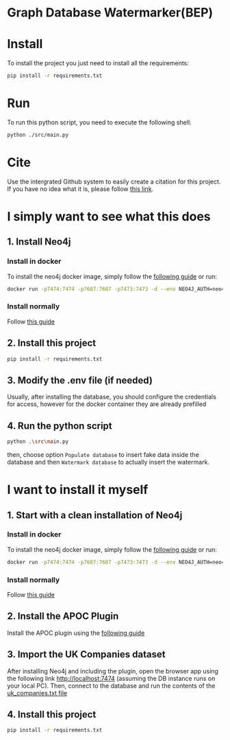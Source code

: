 # Graph Database Watermarker(BEP)

# Install
To install the project you just need to install all the requirements:
```bash
pip install -r requirements.txt
```

# Run
To run this python script, you need to execute the following shell:
```bash
python ./src/main.py
```

# Cite
Use the intergrated Github system to easily create a citation for this project. If you have no idea what it is, please follow [this link](https://twitter.com/natfriedman/status/1420122675813441540).

# I simply want to see what this does

## 1. Install Neo4j

### Install in docker
To install the neo4j docker image, simply follow the [following guide](https://neo4j.com/developer/docker-run-neo4j/) or run:
```bash
docker run -p7474:7474 -p7687:7687 -p7473:7473 -d --env NEO4J_AUTH=neo4j/test_password --env 'NEO4JLABS_PLUGINS=["apoc"]' --name Neo4j neo4j:latest
```

### Install normally 
Follow [this guide](https://neo4j.com/docs/operations-manual/current/installation/windows/)

## 2. Install this project
```bash
pip install -r requirements.txt
```

## 3. Modify the .env file (if needed)
Usually, after installing the database, you should configure the credentials for access, however for the docker container they are already prefilled

## 4. Run the python script
```bash
python .\src\main.py
```
then, choose option `Populate database` to insert fake data inside the database and then `Watermark database` to actually insert the watermark.

# I want to install it myself

## 1. Start with a clean installation of Neo4j

### Install in docker
To install the neo4j docker image, simply follow the [following guide](https://neo4j.com/developer/docker-run-neo4j/) or run:
```bash
docker run -p7474:7474 -p7687:7687 -p7473:7473 -d --env NEO4J_AUTH=neo4j/test_password --env 'NEO4JLABS_PLUGINS=["apoc"]' --name Neo4j neo4j:latest
```

### Install normally 
Follow [this guide](https://neo4j.com/docs/operations-manual/current/installation/windows/)

## 2. Install the APOC Plugin
Install the APOC plugin using the [following guide](https://neo4j.com/developer/neo4j-apoc/#installing-apoc) 

## 3. Import the UK Companies dataset
After installing Neo4j and including the plugin, open the browser app using the following link [http://localhost:7474](http://localhost:7474) (assuming the DB instance runs on your local PC).
Then, connect to the database and run the contents of the [uk_companies.txt file](./db/uk_companies.txt)

## 4. Install this project
```bash
pip install -r requirements.txt
```
